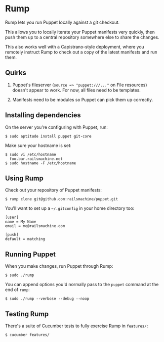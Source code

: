 Rump 
====

Rump lets you run Puppet locally against a git checkout. 

This allows you to locally iterate your Puppet manifests very quickly, then 
push them up to a central repository somewhere else to share the changes. 

This also works well with a Capistrano-style deployment, where you remotely 
instruct Rump to check out a copy of the latest manifests and run them. 

Quirks
------

1. Puppet's fileserver (`source => "puppet:///..."` on File resources) doesn't 
   appear to work. For now, all files need to be templates. 

2. Manifests need to be modules so Puppet can pick them up correctly. 

Installing dependencies
-----------------------

On the server you're configuring with Puppet, run:

    $ sudo aptitude install puppet git-core

Make sure your hostname is set: 

    $ sudo vi /etc/hostname
      foo.bar.railsmachine.net
    $ sudo hostname -F /etc/hostname


Using Rump
----------

Check out your repository of Puppet manifests: 

    $ rump clone git@github.com:railsmachine/puppet.git

You'll want to set up a `~/.gitconfig` in your home directory too: 

    [user]
    name = My Name
    email = me@railsmachine.com
    
    [push]
    default = matching


Running Puppet
--------------

When you make changes, run Puppet through Rump: 

    $ sudo ./rump

You can append options you'd normally pass to the `puppet` command at the end
of `rump`: 

    $ sudo ./rump --verbose --debug --noop


Testing Rump 
------------

There's a suite of Cucumber tests to fully exercise Rump in `features/`: 

    $ cucumber features/


